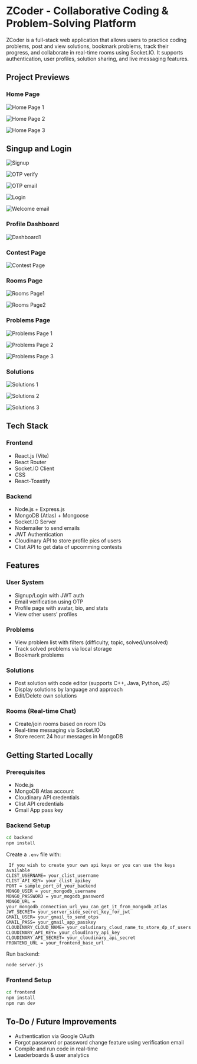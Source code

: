 
# ZCoder - Collaborative Coding & Problem-Solving Platform

ZCoder is a full-stack web application that allows users to practice coding problems, post and view solutions, bookmark problems, track their progress, and collaborate in real-time rooms using Socket.IO. It supports authentication, user profiles, solution sharing, and live messaging features.


## Project Previews

### Home Page

![Home Page 1](./Screenshots/Home1.png)


![Home Page 2](./Screenshots/Home2.png)


![Home Page 3](./Screenshots/Home3.png)



## Singup and Login

![Signup](./Screenshots/Auth1.png)


![OTP verify](./Screenshots/Auth2.png)


![OTP email](./Screenshots/OTP1.png)


![Login](./Screenshots/Auth3.png)


![Welcome email](./Screenshots/OTP2.png)


### Profile Dashboard

![Dashboard1](./Screenshots/Profile1.png)





### Contest Page

![Contest Page](./Screenshots/Contests.png)


### Rooms Page

![Rooms Page1](./Screenshots/Rooms1.png)


![Rooms Page2](./Screenshots/Rooms2.png)


### Problems Page

![Problems Page 1](./Screenshots/Problems1.png)


![Problems Page 2](./Screenshots/Problems2.png)


![Problems Page 3](./Screenshots/Problems3.png)


### Solutions

![Solutions 1](./Screenshots/Solutions1.png)


![Solutions 2](./Screenshots/Solutions2.png)


![Solutions 3](./Screenshots/Solutions3.png)


## Tech Stack

### Frontend
- React.js (Vite)
- React Router
- Socket.IO Client
- CSS
- React-Toastify

### Backend
- Node.js + Express.js
- MongoDB (Atlas) + Mongoose
- Socket.IO Server
- Nodemailer to send emails
- JWT Authentication
- Cloudinary API to store profile pics of users
- Clist API to get data of upcomming contests

## Features

### User System
- Signup/Login with JWT auth
- Email verification using OTP
- Profile page with avatar, bio, and stats
- View other users’ profiles

### Problems
- View problem list with filters (difficulty, topic, solved/unsolved)
- Track solved problems via local storage
- Bookmark problems

### Solutions
- Post solution with code editor (supports C++, Java, Python, JS)
- Display solutions by language and approach
- Edit/Delete own solutions

### Rooms (Real-time Chat)
- Create/join rooms based on room IDs
- Real-time messaging via Socket.IO
- Store recent 24 hour messages in MongoDB



## Getting Started Locally

### Prerequisites
- Node.js
- MongoDB Atlas account
- Cloudinary API credentials
- Clist API credentials
- Gmail App pass key

### Backend Setup

```bash
cd backend
npm install
```

Create a `.env` file with:

```
 If you wish to create your own api keys or you can use the keys available
CLIST_USERNAME= your_clist_username
CLIST_API_KEY= your_clist_apikey
PORT = sample_port_of_your_backend 
MONGO_USER = your_mongodb_username
MONGO_PASSWORD = your_mogodb_password
MONGO_URL = your_mongodb_connection_url_you_can_get_it_from_mongodb_atlas
JWT_SECRET= your_server_side_secret_key_for_jwt
GMAIL_USER= your_gmail_to_send_otps
GMAIL_PASS= your_gmail_app_passkey
CLOUDINARY_CLOUD_NAME= your_coludinary_cloud_name_to_store_dp_of_users
CLOUDINARY_API_KEY= your_cloudinary_api_key
CLOUDINARY_API_SECRET= your_cloudinary_api_secret
FRONTEND_URL = your_frontend_base_url 

```

Run backend:

```bash
node server.js
```

### Frontend Setup

```bash
cd frontend
npm install
npm run dev
```

## To-Do / Future Improvements
- Authentication via Google OAuth
- Forgot password or password change feature using verification email
- Compile and run code in real-time
- Leaderboards & user analytics



